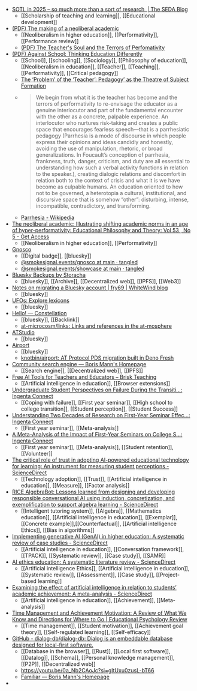 - [SOTL in 2025 – so much more than a sort of research  | The SEDA Blog](https://thesedablog.wordpress.com/2025/02/05/sotl-in-2025-so-much-more-than-a-sort-of-research/)
	- [[Scholarship of teaching and learning]], [[Educational development]]
- [(PDF) The making of a neoliberal academic](https://www.academia.edu/122006082/The_making_of_a_neoliberal_academic)
	- [[Neoliberalism in higher education]], [[Performativity]], [[Performance review]]
	- [(PDF) The Teacher's Soul and the Terrors of Perfomativity](https://www.researchgate.net/publication/232916965_The_Teacher%27s_Soul_and_the_Terrors_of_Perfomativity)
- [(PDF) Against School: Thinking Education Differently](https://www.researchgate.net/publication/390366152_Against_School_Thinking_Education_Differently)
	- [[School]], [[schooling]], [[Sociology]], [[Philosophy of education]], [[Neoliberalism in education]], [[Teacher]], [[Teaching]], [[Performativity]], [[Critical pedagogy]]
	- [The ‘Problem’ of the ‘Teacher’: Pedagogy’ as the Theatre of Subject Formation](https://www.researchgate.net/publication/390396725_The_'Problem'_of_the_'Teacher'_Pedagogy'_as_the_Theatre_of_Subject_Formation)
	- >We begin from what it is the teacher has become and the terrors of performativity to re-envisage the educator as a genuine interlocutor and part of the fundamental encounter with the other as a concrete, palpable experience. An interlocutor who nurtures risk-taking and creates a public space that encourages fearless speech—that is a parrhesiatic pedagogy (Parrhesia is a mode of discourse in which people express their opinions and ideas candidly and honestly, avoiding the use of manipulation, rhetoric, or broad generalizations. In Foucault’s conception of parrhesia, frankness, truth, danger, criticism, and duty are all essential to understanding how such a verbal activity functions in relation to the speaker.), creating dialogic relations and discomfort in relation both to the context of crisis and what it is we have become as culpable humans. An education oriented to how not to be governed, a heterotopia a cultural, institutional, and discursive space that is somehow “other”: disturbing, intense, incompatible, contradictory, and transforming.
	- [Parrhesia - Wikipedia](https://en.m.wikipedia.org/wiki/Parrhesia)
- [The neoliberal academic: Illustrating shifting academic norms in an age of hyper-performativity: Educational Philosophy and Theory: Vol 53 , No 5 - Get Access](https://www.tandfonline.com/doi/full/10.1080/00131857.2019.1684262)
	- [[Neoliberalism in higher education]], [[Performativity]]
- [Gnosco](https://gnosco.smokesignal.events/#about)
	- [[Digital badge]], [[bluesky]]
	- [@smokesignal.events/gnosco at main · tangled](https://tangled.sh/@smokesignal.events/gnosco)
	- [@smokesignal.events/showcase at main · tangled](https://tangled.sh/@smokesignal.events/showcase)
- [Bluesky Backups by Storacha](https://bsky.storage/)
	- [[bluesky]], [[Archive]], [[Decentralized web]], [[IPFS]], [[Web3]]
- [Notes on migrating a Bluesky account | fry69 | WhiteWind blog](https://whtwnd.com/fry69.dev/3lp54soakdk2d)
	- [[bluesky]]
- [UFOs: Explore lexicons](https://ufos.microcosm.blue/)
	- [[bluesky]]
- [Hello! — Constellation](https://constellation.microcosm.blue/)
	- [[bluesky]], [[Backlink]]
	- [at-microcosm/links: Links and references in the at-mosphere](https://github.com/at-microcosm/links)
- [ATStudio](https://at-studio.dev/)
	- [[bluesky]]
- [Airport](https://atpairport.com/)
	- [[bluesky]]
	- [knotbin/airport: AT Protocol PDS migration built in Deno Fresh](https://github.com/knotbin/airport)
- [Community search engine — Boris Mann's Homepage](https://bmannconsulting.com/notes/community-search-engine/)
	- [[Search engine]], [[Decentralized web]], [[IPFS]]
- [Free AI Tools for Teachers and Educators – Brisk Teaching](https://www.briskteaching.com/)
	- [[Artificial intelligence in education]], [[Browser extensions]]
- [Undergraduate Student Perspectives on Failure During the Transiti...: Ingenta Connect](https://www.ingentaconnect.com/contentone/fyesit/fyesit/2025/00000037/00000001/art00003)
	- [[Coping with failure]], [[First year seminar]], [[High school to college transition]], [[Student perception]], [[Student Success]]
- [Understanding Two Decades of Research on First-Year Seminar Effec...: Ingenta Connect](https://www.ingentaconnect.com/contentone/fyesit/fyesit/2025/00000037/00000001/art00004)
	- [[First year seminar]], [[Meta-analysis]]
- [A Meta-Analysis of the Impact of First-Year Seminars on College S...: Ingenta Connect](https://www.ingentaconnect.com/contentone/fyesit/fyesit/2025/00000037/00000001/art00007)
	- [[First year seminar]], [[Meta-analysis]], [[Student retention]], [[Volunteer]]
- [The critical role of trust in adopting AI-powered educational technology for learning: An instrument for measuring student perceptions - ScienceDirect](https://www.sciencedirect.com/science/article/pii/S2666920X25000086?dgcid=raven_sd_via_email)
	- [[Technology adoption]], [[Trust]], [[Artificial intelligence in education]], [[Measure]], [[Factor analysis]]
- [RICE AlgebraBot: Lessons learned from designing and developing responsible conversational AI using induction, concretization, and exemplification to support algebra learning - ScienceDirect](https://www.sciencedirect.com/science/article/pii/S2666920X24001413?dgcid=raven_sd_via_email)
	- [[Intelligent tutoring system]], [[Algebra]], [[Mathematics education]], [[Artificial intelligence in education]], [[Exemplar]], [[Concrete example]],[[Counterfactual]], [[Artificial intelligence Ethics]], [[Bias in algorithms]]
- [Implementing generative AI (GenAI) in higher education: A systematic review of case studies - ScienceDirect](https://www.sciencedirect.com/science/article/pii/S2666920X25000475?dgcid=raven_sd_via_email)
	- [[Artificial intelligence in education]], [[Conversation framework]], [[TPACK]], [[Systematic review]], [[Case study]], [[SAMR]]
- [AI ethics education: A systematic literature review - ScienceDirect](https://www.sciencedirect.com/science/article/pii/S2666920X25000451?dgcid=raven_sd_via_email)
	- [[Artificial intelligence Ethics]], [[Artificial intelligence in education]], [[Systematic review]], [[Assessment]], [[Case study]], [[Project-based learning]]
- [Examining the effect of artificial intelligence in relation to students’ academic achievement: A meta-analysis - ScienceDirect](https://www.sciencedirect.com/science/article/pii/S2666920X25000402?dgcid=raven_sd_via_email)
	- [[Artificial intelligence in education]], [[Achievement]], [[Meta-analysis]]
- [Time Management and Achievement Motivation: A Review of What We Know and Directions for Where to Go | Educational Psychology Review](https://link.springer.com/article/10.1007/s10648-025-10032-4)
	- [[Time management]], [[Student motivation]], [[Achievement goal theory]], [[Self-regulated learning]], [[Self-efficacy]]
- [GitHub - dialog-db/dialog-db: Dialog is an embeddable database designed for local-first software.](https://github.com/dialog-db/dialog-db)
	- [[Database in the browser]], [[Rust]], [[Local first software]], [[Datalog]], [[Schema]], [[Personal knowledge management]], [[P2P]], [[Decentralized web]]
	- https://youtu.be/0a_Nb2CAoJc?si=gItUxu0zusL-bT66
	- [Familiar — Boris Mann's Homepage](https://bmannconsulting.com/notes/familiar/)
-